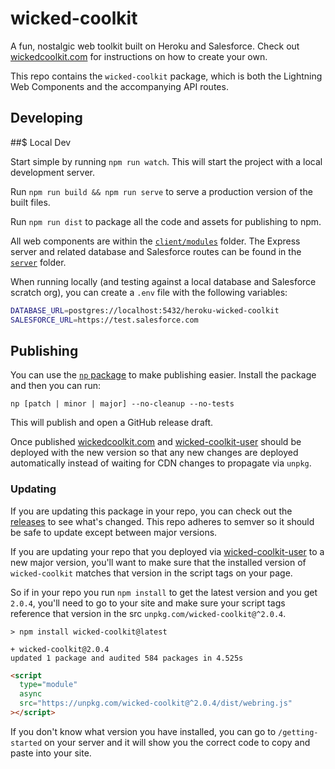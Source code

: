 # wicked-coolkit

A fun, nostalgic web toolkit built on Heroku and Salesforce. Check out [wickedcoolkit.com](https://wickedcoolkit.com) for instructions on how to create your own.

This repo contains the `wicked-coolkit` package, which is both the Lightning Web Components and the accompanying API routes.

## Developing

##\$ Local Dev

Start simple by running `npm run watch`. This will start the project with a local development server.

Run `npm run build && npm run serve` to serve a production version of the built files.

Run `npm run dist` to package all the code and assets for publishing to npm.

All web components are within the [`client/modules`](./client/modules) folder. The Express server and related database and Salesforce routes can be found in the [`server`](./server) folder.

When running locally (and testing against a local database and Salesforce scratch org), you can create a `.env` file with the following variables:

```sh
DATABASE_URL=postgres://localhost:5432/heroku-wicked-coolkit
SALESFORCE_URL=https://test.salesforce.com
```

## Publishing

You can use the [`np` package](https://www.npmjs.com/package/np) to make publishing easier. Install the package and then you can run:

```
np [patch | minor | major] --no-cleanup --no-tests
```

This will publish and open a GitHub release draft.

Once published [wickedcoolkit.com](https://github.com/fostive/wickedcoolkit.com) and [wicked-coolkit-user][wicked-coolkit-user] should be deployed with the new version so that any new changes are deployed automatically instead of waiting for CDN changes to propagate via `unpkg`.

### Updating

If you are updating this package in your repo, you can check out the [releases](https://github.com/fostive/wicked-coolkit/releases) to see what's changed. This repo adheres to semver so it should be safe to update except between major versions.

If you are updating your repo that you deployed via [wicked-coolkit-user][wicked-coolkit-user] to a new major version, you'll want to make sure that the installed version of `wicked-coolkit` matches that version in the script tags on your page.

So if in your repo you run `npm install` to get the latest version and you get `2.0.4`, you'll need to go to your site and make sure your script tags reference that version in the src `unpkg.com/wicked-coolkit@^2.0.4`.

```
> npm install wicked-coolkit@latest

+ wicked-coolkit@2.0.4
updated 1 package and audited 584 packages in 4.525s
```

```html
<script
  type="module"
  async
  src="https://unpkg.com/wicked-coolkit@^2.0.4/dist/webring.js"
></script>
```

If you don't know what version you have installed, you can go to `/getting-started` on your server and it will show you the correct code to copy and paste into your site.

[wicked-coolkit-user]: https://github.com/fostive/wickedcoolkit.com
